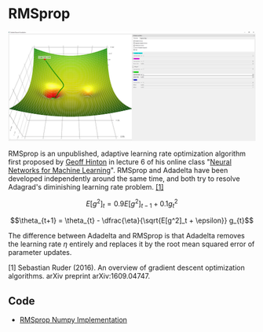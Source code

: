 # RMSprop

![RMSprop Example](doc/rmsprop_example.PNG)

RMSprop is an unpublished, adaptive learning rate optimization algorithm first proposed by [Geoff Hinton](https://en.wikipedia.org/wiki/Geoffrey_Hinton) in lecture 6 of his online class "[Neural Networks for Machine Learning](http://www.cs.toronto.edu/~hinton/coursera/lecture6/lec6.pdf)". RMSprop and Adadelta have been developed independently around the same time, and both try to resolve Adagrad's diminishing learning rate problem. <a href="#citation1">[1]</a>

$$E[g^2]_t = 0.9 E[g^2]_{t-1} + 0.1 g^2_t$$

$$\theta_{t+1} = \theta_{t} - \dfrac{\eta}{\sqrt{E[g^2]_t + \epsilon}} g_{t}$$

The difference between Adadelta and RMSprop is that Adadelta removes the learning rate $\eta$ entirely and replaces it by the root mean squared error of parameter updates.

<p id="citation1">[1] Sebastian Ruder (2016). An overview of gradient descent optimization algorithms. arXiv preprint arXiv:1609.04747.</p>

## Code

* [RMSprop Numpy Implementation](code/rmsprop.py)